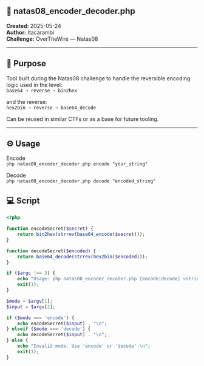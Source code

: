 ## 🔐 natas08_encoder_decoder.php

**Created:** 2025-05-24  
**Author:** Itacarambi  
**Challenge:** OverTheWire — Natas08  

---

## 🎯 Purpose

Tool built during the Natas08 challenge to handle the reversible encoding logic used in the level:   
`base64 → reverse → bin2hex`

and the reverse:   
`hex2bin → reverse → base64_decode`

Can be reused in similar CTFs or as a base for future tooling.

---

## ⚙️ Usage

Encode   
`php natas08_encoder_decoder.php encode "your_string"`

Decode   
`php natas08_encoder_decoder.php decode "encoded_string"`


## 💻 Script

```php
<?php

function encodeSecret($secret) {
    return bin2hex(strrev(base64_encode($secret)));
}

function decodeSecret($encoded) {
    return base64_decode(strrev(hex2bin($encoded)));
}

if ($argc !== 3) {
    echo "Usage: php natas08_encoder_decoder.php [encode|decode] <string>\n";
    exit(1);
}

$mode = $argv[1];
$input = $argv[2];

if ($mode === 'encode') {
    echo encodeSecret($input) . "\n";
} elseif ($mode === 'decode') {
    echo decodeSecret($input) . "\n";
} else {
    echo "Invalid mode. Use 'encode' or 'decode'.\n";
    exit(1);
}
```
